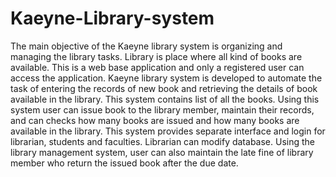 # Kaeyne-Library-system
The main objective of the Kaeyne library system is organizing and managing the library tasks. Library is place where all kind of books are available. This is a web base application and only a registered user can access the application. Kaeyne library system is developed to automate the task of entering the records of new book and retrieving the details of book available in the library. This system contains list of all the books. Using this system user can issue book to the library member, maintain their records, and can checks how many books are issued and how many books are available in the library. This system provides separate interface and login for librarian, students and faculties. Librarian can modify database. Using the library management system, user can also maintain the late fine of library member who return the issued book after the due date. 
